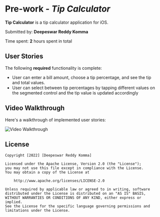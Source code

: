 # Pre-work - *Tip Calculator*

**Tip Calculator** is a tip calculator application for iOS.

Submitted by: **Deepeswar Reddy Komma**

Time spent: **2** hours spent in total

## User Stories

The following **required** functionality is complete:

* User can enter a bill amount, choose a tip percentage, and see the tip and total values.
* User can select between tip percentages by tapping different values on the segmented control and the tip value is updated accordingly





## Video Walkthrough

Here's a walkthrough of implemented user stories:

<img src='https://media.giphy.com/media/qj2KZo3w0RuaiDb7Zg/giphy.gif' title='Video Walkthrough' width='' alt='Video Walkthrough' />


## License

    Copyright [2022] [Deepeswar Reddy Komma]

    Licensed under the Apache License, Version 2.0 (the "License");
    you may not use this file except in compliance with the License.
    You may obtain a copy of the License at

        http://www.apache.org/licenses/LICENSE-2.0

    Unless required by applicable law or agreed to in writing, software
    distributed under the License is distributed on an "AS IS" BASIS,
    WITHOUT WARRANTIES OR CONDITIONS OF ANY KIND, either express or implied.
    See the License for the specific language governing permissions and
    limitations under the License.
